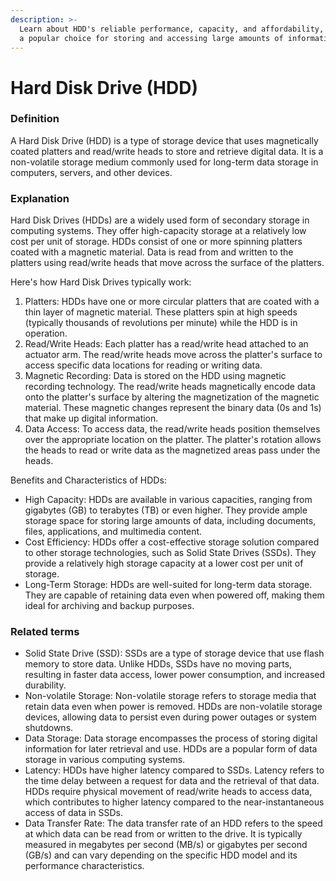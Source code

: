 ```yaml
---
description: >-
  Learn about HDD's reliable performance, capacity, and affordability, making it
  a popular choice for storing and accessing large amounts of information.
---
```


# Hard Disk Drive (HDD)

### Definition

A Hard Disk Drive (HDD) is a type of storage device that uses magnetically coated platters and read/write heads to store and retrieve digital data. It is a non-volatile storage medium commonly used for long-term data storage in computers, servers, and other devices.

### Explanation

Hard Disk Drives (HDDs) are a widely used form of secondary storage in computing systems. They offer high-capacity storage at a relatively low cost per unit of storage. HDDs consist of one or more spinning platters coated with a magnetic material. Data is read from and written to the platters using read/write heads that move across the surface of the platters.

Here's how Hard Disk Drives typically work:

1. Platters: HDDs have one or more circular platters that are coated with a thin layer of magnetic material. These platters spin at high speeds (typically thousands of revolutions per minute) while the HDD is in operation.
2. Read/Write Heads: Each platter has a read/write head attached to an actuator arm. The read/write heads move across the platter's surface to access specific data locations for reading or writing data.
3. Magnetic Recording: Data is stored on the HDD using magnetic recording technology. The read/write heads magnetically encode data onto the platter's surface by altering the magnetization of the magnetic material. These magnetic changes represent the binary data (0s and 1s) that make up digital information.
4. Data Access: To access data, the read/write heads position themselves over the appropriate location on the platter. The platter's rotation allows the heads to read or write data as the magnetized areas pass under the heads.

Benefits and Characteristics of HDDs:

* High Capacity: HDDs are available in various capacities, ranging from gigabytes (GB) to terabytes (TB) or even higher. They provide ample storage space for storing large amounts of data, including documents, files, applications, and multimedia content.
* Cost Efficiency: HDDs offer a cost-effective storage solution compared to other storage technologies, such as Solid State Drives (SSDs). They provide a relatively high storage capacity at a lower cost per unit of storage.
* Long-Term Storage: HDDs are well-suited for long-term data storage. They are capable of retaining data even when powered off, making them ideal for archiving and backup purposes.

### Related terms

* Solid State Drive (SSD): SSDs are a type of storage device that use flash memory to store data. Unlike HDDs, SSDs have no moving parts, resulting in faster data access, lower power consumption, and increased durability.
* Non-volatile Storage: Non-volatile storage refers to storage media that retain data even when power is removed. HDDs are non-volatile storage devices, allowing data to persist even during power outages or system shutdowns.
* Data Storage: Data storage encompasses the process of storing digital information for later retrieval and use. HDDs are a popular form of data storage in various computing systems.
* Latency: HDDs have higher latency compared to SSDs. Latency refers to the time delay between a request for data and the retrieval of that data. HDDs require physical movement of read/write heads to access data, which contributes to higher latency compared to the near-instantaneous access of data in SSDs.
* Data Transfer Rate: The data transfer rate of an HDD refers to the speed at which data can be read from or written to the drive. It is typically measured in megabytes per second (MB/s) or gigabytes per second (GB/s) and can vary depending on the specific HDD model and its performance characteristics.
